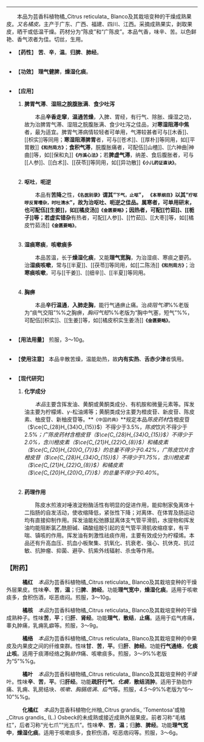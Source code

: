 ---
&emsp;&emsp;本品为芸香科植物橘_Citrus reticulata_ Blanco及其栽培变种的干燥成熟果皮。<dfn>又名橘皮。</dfn>主产于广东、广西、福建、四川、江西。采摘成熟果实，剥取果皮，晒干或低温干燥。药材分为“陈皮”和“广陈皮”。本品气香，味辛、苦。以色鲜艳、香气浓者为佳。切丝，生用。

- 【**药性**】
	**苦**、**辛**，**温**。**归脾**、**肺经**。<br></br>

- 【**功效**】
	**理气健脾**，**燥湿化痰**。<br></br>

- 【**应用**】
	1. **脾胃气滞**、**湿阻之脘腹胀满**、**食少吐泻**
		
		&emsp;&emsp;本品**辛香走窜**，**温通苦燥**，入脾<dfn>、</dfn>胃经，有行气、除胀、燥湿之功，故为治脾胃气滞、湿阻之脘腹胀满、食少吐泻之佳品，对**寒湿阻滞中焦**者，最为适宜。脾胃气滞病情较轻者可单用，气滞较甚者可与[[木香]]、[[枳实]]等同用；**寒湿阻滞脾胃**者，可与[[苍术]]、[[厚朴]]等同用，如[[平胃散]]**`《和剂局方》`**；**食积气滞**，脘腹胀痛者，可配伍[[山楂]]、[[六神曲|神曲]]等，如[[保和丸]]**`《丹溪心法》`**；若**脾虚气滞**，纳差、食后腹胀者，可与[[人参]]、[[白术]]、[[茯苓]]等同用，如[[异功散]]**`《小儿药证直诀》`**。<br></br>
	
	2. **呕吐**，**呃逆**
		
		&emsp;&emsp;本品有**苦降**之性，**`《名医别录》`**谓其“`下气，止呕`”， **`《本草纲目》`**以其“`疗呕哕反胃嘈杂，时吐清水`”，故为治呕吐、呃逆之佳品。**属寒**者，可单用研末，也可配伍[[生姜]]，如[[橘皮汤]]**`《金匮要略》`**；**因热**者，可配[[竹茹]]、[[栀子]]等；若**虚实错杂**有热者，可配[[人参]]、[[竹茹]]、[[大枣]]等，如[[橘皮竹茹汤]]**`《金匮要略》`**。<br></br>
	
	3. **湿痰寒痰**，**咳嗽痰多**
		
		&emsp;&emsp;本品苦温，长于**燥湿化痰**，又能**理气宽胸**，为治湿痰、寒痰之要药。治**湿痰咳嗽**，常与[[半夏]]、[[茯苓]]等同用，如[[二陈汤]]**`《和剂局方》`**；治**寒痰咳嗽**，可与[[干姜]]、[[细辛]]、[[半夏]]等同用。<br></br>
	
	4. **胸痹**
		
		&emsp;&emsp;本品**辛行温通**，**入肺走胸**，能行气通痹止痛。治<dfn>痰阻气滞</dfn>%%老版为“痰气交阻”%%之胸痹，<dfn>胸闷气短</dfn>%%老版为“胸中气塞，短气”%%，可配伍[[枳实]]、[[生姜]]等，如[[橘皮枳实生姜汤]]**`《金匮要略》`**。<br></br>

- 【**用法用量**】
	煎服，3～10g。<br></br>

- 【**使用注意**】
	本品辛散苦燥，温能助热，故**内有实热**、**舌赤少津**者慎用。<br></br>

- 【**现代研究**】
	1. **化学成分**
		
		&emsp;&emsp;<dfn>本品</dfn>主要含挥发油、黄酮或黄酮类成分、有机胺和微量元素等。挥发油主要为柠檬烯、$γ$-松油烯等；黄酮类成分主要为橙皮苷、新皮苷、陈皮素、柚皮苷、新柚皮苷等。**`《中国药典》`**规定本品<dfn>陈皮药材</dfn>含橙皮苷（$\ce{C_{28}H_{34}O_{15}}$）不得少于3.5%，<dfn>陈皮</dfn>饮片不得少于2.5%<dfn>；广陈皮药材含橙皮苷（$\ce{C_{28}H_{34}O_{15}}$）不得少于2.0%，含川橙皮素（$\ce{C_{21}H_{22}O_{8}}$）和橘皮素（$\ce{C_{20}H_{20}O_{7}}$）的总量不得少于0.42%，广陈皮饮片含橙皮苷（$\ce{C_{28}H_{34}O_{15}}$）不得少于1.75%，含川橙皮素（$\ce{C_{21}H_{22}O_{8}}$）和橘皮素（$\ce{C_{20}H_{20}O_{7}}$）的总量不得少于0.40%</dfn>。<br></br>
	
	2. **药理作用**
		
		&emsp;&emsp;陈皮水煎液对唾液淀粉酶活性有明显的促进作用，能抑制家兔离体十二指肠的自发活动，使收缩降低，紧张性下降；对离体、在体胃及肠运动均有直接抑制作用。挥发油能松弛豚鼠离体支气管平滑肌，水提物和挥发油均能阻断氯乙酰胆碱、磷酸组胺引起的支气管平滑肌收缩痉挛，有平喘、镇咳的作用。挥发油有刺激性祛痰作用，主要有效成分为柠檬烯。本品还有升高血压、抗血小板聚集、抗氧化、抗衰老、强心、抗休克、抗过敏、抗肿瘤、抑菌、避孕、抗紫外线辐射、杀虫等作用。

### 【附药】

&emsp;&emsp;&emsp;**橘红**&emsp;<dfn>本品</dfn>为芸香科植物橘_Citrus reticulata_ Blanco及其栽培变种的干燥外层果皮。性味**辛**、**苦**，**温**；归**脾**、**肺经**。功能**理气宽中**，**燥湿化痰**。适用于咳嗽痰多，食积伤酒，呕恶痞闷。煎服，3～10g。

&emsp;&emsp;&emsp;**橘核**&emsp;<dfn>本品</dfn>为芸香科植物橘_Citrus reticulata_ Blanco及其栽培变种的干燥成熟种子。性味**苦**，**平**；归**肝**、**肾经**。功能**理气**，**散结**，**止痛**。适用于疝气疼痛，睾丸肿痛，乳痈乳癖等。煎服，3～9g。

&emsp;&emsp;&emsp;**橘络**&emsp;<dfn>本品</dfn>为芸香科植物橘_Citrus reticulata_ Blanco及其栽培变种的中果皮及内果皮之间的纤维束群。性味**甘**、**苦**，**平**。归**肝**、**肺经**。功能**行气通络**，**化痰止咳**。适用于痰滞经络之胸<dfn>胁作</dfn>痛、咳嗽痰多。煎服，3～<dfn>9</dfn>%%老版为“5”%%g。

&emsp;&emsp;&emsp;**橘叶**&emsp;<dfn>本品</dfn>为芸香科植物橘_Citrus reticulata_ Blanco及其栽培变种的<dfn>干燥</dfn>叶。性味**辛**、**苦**，**平**。归**肝经**。功能**疏肝行气**，<dfn>**化痰**，</dfn>**散结消肿**。适用于胁肋作痛、乳痈、乳房结块<dfn>、咳嗽、胸膈痞满、疝气</dfn>等。煎服，<dfn>4.5～9</dfn>%%老版为“6～10”%%g。

&emsp;&emsp;&emsp;**化橘红**&emsp;<dfn>本品</dfn>为芸香科植物化州柚_Citrus grandis_ 'Tomentosa'或柚_Citrus grandis_ (L.) Osbeck的未成熟或接近成熟外层果皮。前者习称“毛橘红”，后者习称“光七爪”“光五爪”。性味**辛**、**苦**，**温**；归**肺**、**脾经**。功能**理气宽中**，**燥湿化痰**。适用于咳嗽痰多，食积伤酒，呕恶痞闷等。煎服，3～6g。